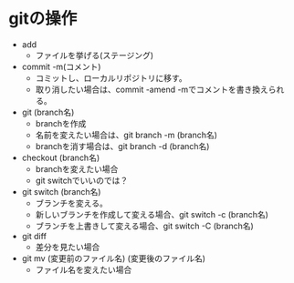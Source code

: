# gitの操作
- add  
    * ファイルを挙げる(ステージング)
- commit -m(コメント)
    * コミットし、ローカルリポジトリに移す。  
    * 取り消したい場合は、commit -amend -mでコメントを書き換えられる。
- git (branch名)  
    * branchを作成
    * 名前を変えたい場合は、git branch -m (branch名)  
    * branchを消す場合は、git branch -d (branch名)
- checkout (branch名)
    * branchを変えたい場合
    * git switchでいいのでは？
- git switch (branch名)
    * ブランチを変える。
    * 新しいブランチを作成して変える場合、git switch -c (branch名)
    * ブランチを上書きして変える場合、git switch -C (branch名)
- git diff  
    * 差分を見たい場合
- git mv (変更前のファイル名) (変更後のファイル名)  
    * ファイル名を変えたい場合
